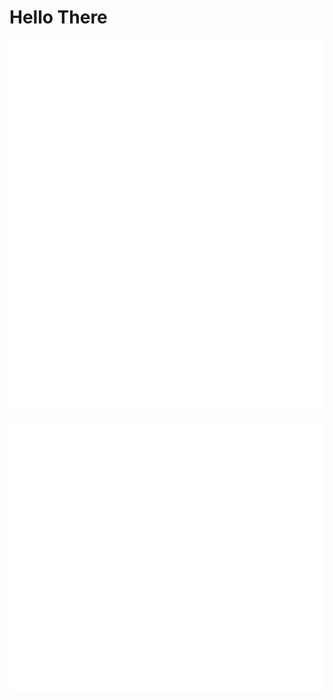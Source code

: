 # Hello There

[<img alt="🦑" src="https://github.com/shnkreddy98/shnkreddy98/blob/main/metrics.svg">](https://github.com/shnkreddy98/metrics)

[<img alt="🦑" src="https://github.com/shnkreddy98/shnkreddy98/blob/main/metrics.additional.svg">](https://github.com/shnkreddy98/metrics.additional.svg)
